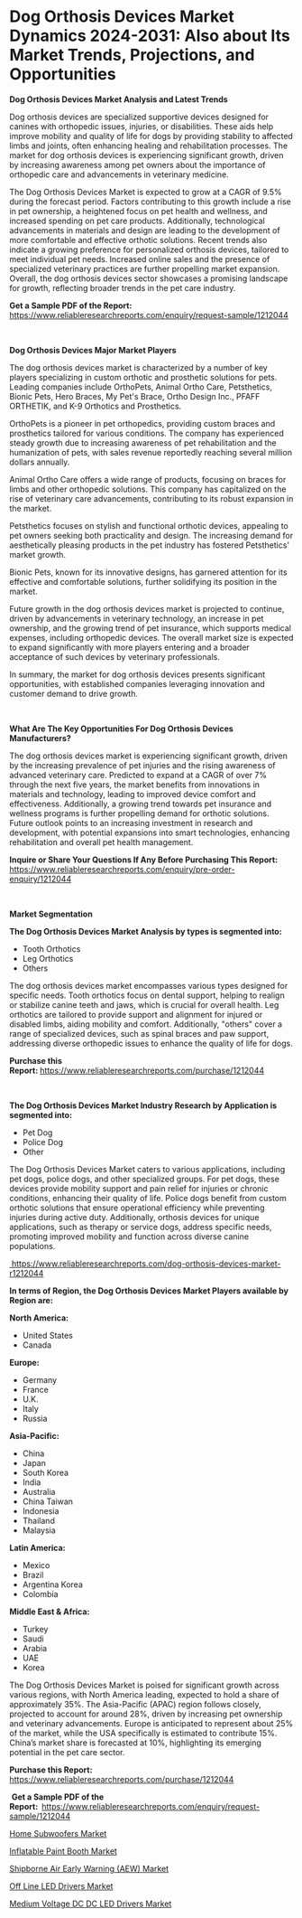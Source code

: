 <p><h1>Dog Orthosis Devices Market Dynamics 2024-2031: Also about Its Market Trends, Projections, and Opportunities</h1></p><p><strong>Dog Orthosis Devices Market Analysis and Latest Trends</strong></p>
<p><p>Dog orthosis devices are specialized supportive devices designed for canines with orthopedic issues, injuries, or disabilities. These aids help improve mobility and quality of life for dogs by providing stability to affected limbs and joints, often enhancing healing and rehabilitation processes. The market for dog orthosis devices is experiencing significant growth, driven by increasing awareness among pet owners about the importance of orthopedic care and advancements in veterinary medicine.</p><p>The Dog Orthosis Devices Market is expected to grow at a CAGR of 9.5% during the forecast period. Factors contributing to this growth include a rise in pet ownership, a heightened focus on pet health and wellness, and increased spending on pet care products. Additionally, technological advancements in materials and design are leading to the development of more comfortable and effective orthotic solutions. Recent trends also indicate a growing preference for personalized orthosis devices, tailored to meet individual pet needs. Increased online sales and the presence of specialized veterinary practices are further propelling market expansion. Overall, the dog orthosis devices sector showcases a promising landscape for growth, reflecting broader trends in the pet care industry.</p></p>
<p><strong>Get a Sample PDF of the Report:&nbsp;</strong> <a href="https://www.reliableresearchreports.com/enquiry/request-sample/1212044?utm_campaign=40&utm_medium=2&utm_source=Github&utm_content=ia&utm_term=06102024&utm_id=dog-orthosis-devices">https://www.reliableresearchreports.com/enquiry/request-sample/1212044</a></p>
<p>&nbsp;</p>
<p><strong>Dog Orthosis Devices Major Market Players</strong></p>
<p><p>The dog orthosis devices market is characterized by a number of key players specializing in custom orthotic and prosthetic solutions for pets. Leading companies include OrthoPets, Animal Ortho Care, Petsthetics, Bionic Pets, Hero Braces, My Pet's Brace, Ortho Design Inc., PFAFF ORTHETIK, and K-9 Orthotics and Prosthetics.</p><p>OrthoPets is a pioneer in pet orthopedics, providing custom braces and prosthetics tailored for various conditions. The company has experienced steady growth due to increasing awareness of pet rehabilitation and the humanization of pets, with sales revenue reportedly reaching several million dollars annually. </p><p>Animal Ortho Care offers a wide range of products, focusing on braces for limbs and other orthopedic solutions. This company has capitalized on the rise of veterinary care advancements, contributing to its robust expansion in the market. </p><p>Petsthetics focuses on stylish and functional orthotic devices, appealing to pet owners seeking both practicality and design. The increasing demand for aesthetically pleasing products in the pet industry has fostered Petsthetics' market growth.</p><p>Bionic Pets, known for its innovative designs, has garnered attention for its effective and comfortable solutions, further solidifying its position in the market. </p><p>Future growth in the dog orthosis devices market is projected to continue, driven by advancements in veterinary technology, an increase in pet ownership, and the growing trend of pet insurance, which supports medical expenses, including orthopedic devices. The overall market size is expected to expand significantly with more players entering and a broader acceptance of such devices by veterinary professionals.</p><p>In summary, the market for dog orthosis devices presents significant opportunities, with established companies leveraging innovation and customer demand to drive growth.</p></p>
<p>&nbsp;</p>
<p><strong>What Are The Key Opportunities For Dog Orthosis Devices Manufacturers?</strong></p>
<p><p>The dog orthosis devices market is experiencing significant growth, driven by the increasing prevalence of pet injuries and the rising awareness of advanced veterinary care. Predicted to expand at a CAGR of over 7% through the next five years, the market benefits from innovations in materials and technology, leading to improved device comfort and effectiveness. Additionally, a growing trend towards pet insurance and wellness programs is further propelling demand for orthotic solutions. Future outlook points to an increasing investment in research and development, with potential expansions into smart technologies, enhancing rehabilitation and overall pet health management.</p></p>
<p><strong>Inquire or Share Your Questions If Any Before Purchasing This Report:</strong> <a href="https://www.reliableresearchreports.com/enquiry/pre-order-enquiry/1212044?utm_campaign=40&utm_medium=2&utm_source=Github&utm_content=ia&utm_term=06102024&utm_id=dog-orthosis-devices">https://www.reliableresearchreports.com/enquiry/pre-order-enquiry/1212044</a></p>
<p>&nbsp;</p>
<p><strong>Market Segmentation</strong></p>
<p><strong>The Dog Orthosis Devices Market Analysis by types is segmented into:</strong></p>
<p><ul><li>Tooth Orthotics</li><li>Leg Orthotics</li><li>Others</li></ul></p>
<p><p>The dog orthosis devices market encompasses various types designed for specific needs. Tooth orthotics focus on dental support, helping to realign or stabilize canine teeth and jaws, which is crucial for overall health. Leg orthotics are tailored to provide support and alignment for injured or disabled limbs, aiding mobility and comfort. Additionally, "others" cover a range of specialized devices, such as spinal braces and paw support, addressing diverse orthopedic issues to enhance the quality of life for dogs.</p></p>
<p><strong>Purchase this Report:&nbsp;</strong><a href="https://www.reliableresearchreports.com/purchase/1212044?utm_campaign=40&utm_medium=2&utm_source=Github&utm_content=ia&utm_term=06102024&utm_id=dog-orthosis-devices">https://www.reliableresearchreports.com/purchase/1212044</a></p>
<p>&nbsp;</p>
<p><strong>The Dog Orthosis Devices Market Industry Research by Application is segmented into:</strong></p>
<p><ul><li>Pet Dog</li><li>Police Dog</li><li>Other</li></ul></p>
<p><p>The Dog Orthosis Devices Market caters to various applications, including pet dogs, police dogs, and other specialized groups. For pet dogs, these devices provide mobility support and pain relief for injuries or chronic conditions, enhancing their quality of life. Police dogs benefit from custom orthotic solutions that ensure operational efficiency while preventing injuries during active duty. Additionally, orthosis devices for unique applications, such as therapy or service dogs, address specific needs, promoting improved mobility and function across diverse canine populations.</p></p>
<p><a href="https://www.reliableresearchreports.com/dog-orthosis-devices-market-r1212044?utm_campaign=40&utm_medium=2&utm_source=Github&utm_content=ia&utm_term=06102024&utm_id=dog-orthosis-devices">&nbsp;https://www.reliableresearchreports.com/dog-orthosis-devices-market-r1212044</a></p>
<p><strong>In terms of Region, the Dog Orthosis Devices Market Players available by Region are:</strong></p>
<p>
    <p> <strong> North America: </strong>
        <ul>
            <li>United States</li>
            <li>Canada</li>
        </ul>
        </p> 
    <p> <strong> Europe: </strong>
        <ul>
            <li>Germany</li>
            <li>France</li>
            <li>U.K.</li>
            <li>Italy</li>
            <li>Russia</li>
        </ul>
        </p> 
    <p> <strong> Asia-Pacific: </strong>
        <ul>
            <li>China</li>
            <li>Japan</li>
            <li>South Korea</li>
            <li>India</li>
            <li>Australia</li>
            <li>China Taiwan</li>
            <li>Indonesia</li>
            <li>Thailand</li>
            <li>Malaysia</li>
        </ul>
        </p> 
    <p> <strong> Latin America: </strong>
        <ul>
            <li>Mexico</li>
            <li>Brazil</li>
            <li>Argentina Korea</li>
            <li>Colombia</li>
        </ul>
        </p> 
    <p> <strong> Middle East & Africa: </strong>
        <ul>
            <li>Turkey</li>
            <li>Saudi</li>
            <li>Arabia</li>
            <li>UAE</li>
            <li>Korea</li>
        </ul>
    </p>
    </p>
<p><p>The Dog Orthosis Devices Market is poised for significant growth across various regions, with North America leading, expected to hold a share of approximately 35%. The Asia-Pacific (APAC) region follows closely, projected to account for around 28%, driven by increasing pet ownership and veterinary advancements. Europe is anticipated to represent about 25% of the market, while the USA specifically is estimated to contribute 15%. China’s market share is forecasted at 10%, highlighting its emerging potential in the pet care sector.</p></p>
<p><strong>Purchase this Report: </strong><a href="https://www.reliableresearchreports.com/purchase/1212044?utm_campaign=40&utm_medium=2&utm_source=Github&utm_content=ia&utm_term=06102024&utm_id=dog-orthosis-devices">https://www.reliableresearchreports.com/purchase/1212044</a></p>
<p>&nbsp;<strong>Get a Sample PDF of the Report:&nbsp;&nbsp;</strong><a href="https://www.reliableresearchreports.com/enquiry/request-sample/1212044?utm_campaign=40&utm_medium=2&utm_source=Github&utm_content=ia&utm_term=06102024&utm_id=dog-orthosis-devices">https://www.reliableresearchreports.com/enquiry/request-sample/1212044</a></p>
<p><strong></strong></p>
<p><p><a href="https://www.linkedin.com/pulse/strategic-market-insights-navigating-global-home-subwoofers-landscape-bzrke?utm_campaign=40&utm_medium=2&utm_source=Github&utm_content=ia&utm_term=06102024&utm_id=dog-orthosis-devices">Home Subwoofers Market</a></p><p><a href="https://www.linkedin.com/pulse/evaluating-global-inflatable-paint-booth-market-trends-growth-jmtwe?utm_campaign=40&utm_medium=2&utm_source=Github&utm_content=ia&utm_term=06102024&utm_id=dog-orthosis-devices">Inflatable Paint Booth Market</a></p><p><a href="https://github.com/michaelhall412/Market-Research-Report-List-1/blob/main/shipborne-air-early-warning-aew-market.md?utm_campaign=40&utm_medium=2&utm_source=Github&utm_content=ia&utm_term=06102024&utm_id=dog-orthosis-devices">Shipborne Air Early Warning (AEW) Market</a></p><p><a href="https://issuu.com/reportprime-2/docs/off-line-led-drivers-market-size-20_06692fa8883ad3?utm_campaign=40&utm_medium=2&utm_source=Github&utm_content=ia&utm_term=06102024&utm_id=dog-orthosis-devices">Off Line LED Drivers Market</a></p><p><a href="https://issuu.com/reportprime-2/docs/medium-voltage-dc-dc-led-drivers-ma_caba9622e38e9d?utm_campaign=40&utm_medium=2&utm_source=Github&utm_content=ia&utm_term=06102024&utm_id=dog-orthosis-devices">Medium Voltage DC DC LED Drivers Market</a></p></p>
